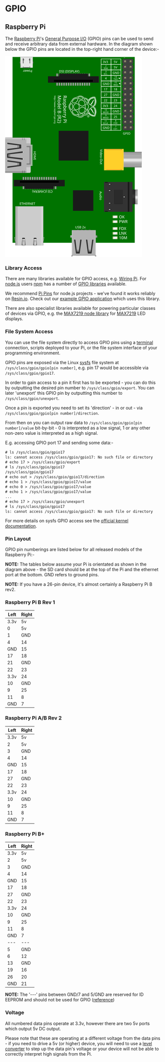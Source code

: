 # GPIO

## Raspberry Pi

The [Raspberry Pi][rpi]'s [General Purpose I/O][gpio] (GPIO) pins can be used to send and receive arbitrary data from external hardware. In the diagram shown below the GPIO pins are located in the top-right hand corner of the device:-

![Raspberry Pi](/img/rpi.svg)

### Library Access

There are many libraries available for GPIO access, e.g. [Wiring Pi][wiring-pi]. For [node.js][node] users [npm][npm] has a number of [GPIO libraries][npm-gpio] available.

We recommend [Pi Pins][pi-pins] for node.js projects - we've found it works reliably on [Resin.io][resin]. Check out our [example GPIO application][example-gpio-app] which uses this library.

There are also specialist libraries available for powering particular classes of devices via GPIO, e.g. the [MAX7219 node library][max7219] for [MAX7219][max7219] LED displays.

### File System Access

You can use the file system directly to access GPIO pins using a [terminal][terminal] connection, scripts deployed to your Pi, or the file system interface of your programming environment.

GPIO pins are exposed via the Linux [sysfs][sysfs] file system at `/sys/class/gpio/gpio[pin number]`, e.g. pin 17 would be accessible via `/sys/class/gpio/gpio17`.

In order to gain access to a pin it first has to be exported - you can do this by outputting the desired pin number to `/sys/class/gpio/export`. You can later 'unexport' this GPIO pin by outputting this number to `/sys/class/gpio/unexport`.

Once a pin is exported you need to set its 'direction' - in or out - via `/sys/class/gpio/gpio[pin number]/direction`.

From then on you can output raw data to `/sys/class/gpio/gpio[pin number]/value` bit-by-bit - 0 is interpreted as a low signal, 1 or any other non-zero value is interpreted as a high signal.

E.g. accessing GPIO port 17 and sending some data:-

```
# ls /sys/class/gpio/gpio17
ls: cannot access /sys/class/gpio/gpio17: No such file or directory
# echo 17 > /sys/class/gpio/export
# ls /sys/class/gpio/gpio17
/sys/class/gpio/gpio17
# echo out > /sys/class/gpio/gpio17/direction
# echo 1 > /sys/class/gpio/gpio17/value
# echo 0 > /sys/class/gpio/gpio17/value
# echo 1 > /sys/class/gpio/gpio17/value
...
# echo 17 > /sys/class/gpio/unexport
# ls /sys/class/gpio/gpio17
ls: cannot access /sys/class/gpio/gpio17: No such file or directory
```

For more details on sysfs GPIO access see the [official kernel documentation][kernel-gpio].

### Pin Layout

GPIO pin numberings are listed below for all released models of the Raspberry Pi:-

__NOTE:__ The tables below assume your Pi is orientated as shown in the diagram above - the SD card should be at the top of the Pi and the ethernet port at the bottom. GND refers to ground pins.

__NOTE:__ If you have a 26-pin device, it's almost certainly a Raspberry Pi B rev2.

### Raspberry Pi B Rev 1

| Left |Right|
|------|-----|
| 3.3v | 5v  |
| 0    | 5v  |
| 1    | GND |
| 4    | 14  |
| GND  | 15  |
| 17   | 18  |
| 21   | GND |
| 22   | 23  |
| 3.3v | 24  |
| 10   | GND |
| 9    | 25  |
| 11   | 8   |
| GND  | 7   |

### Raspberry Pi A/B Rev 2

| Left |Right|
|------|-----|
| 3.3v | 5v  |
| 2    | 5v  |
| 3    | GND |
| 4    | 14  |
| GND  | 15  |
| 17   | 18  |
| 27   | GND |
| 22   | 23  |
| 3.3v | 24  |
| 10   | GND |
| 9    | 25  |
| 11   | 8   |
| GND  | 7   |

### Raspberry Pi B+

| Left |Right|
|------|-----|
| 3.3v | 5v  |
| 2    | 5v  |
| 3    | GND |
| 4    | 14  |
| GND  | 15  |
| 17   | 18  |
| 27   | GND |
| 22   | 23  |
| 3.3v | 24  |
| 10   | GND |
| 9    | 25  |
| 11   | 8   |
| GND  | 7   |
| ---  | --- |
| 5    | GND |
| 6    | 12  |
| 13   | GND |
| 19   | 16  |
| 26   | 20  |
| GND  | 21  |

__NOTE:__ The '---' pins between GND/7 and 5/GND are reserved for ID EEPROM and should not be used for GPIO ([reference][eeprom-diag])

### Voltage

All numbered data pins operate at 3.3v, however there are two 5v ports which output 5v DC output.

Please note that these are operating at a different voltage from the data pins - if you need to drive a 5v (or higher) device, you will need to use a [level converter][level-converter] to step up the data pin's voltage or your device will not be able to correctly interpret high signals from the Pi.

[terminal]:/pages/using/terminal.md

[resin]:https://resin.io

[rpi]:http://www.raspberrypi.org/
[node]:http://nodejs.org/
[npm]:https://www.npmjs.org/
[npm-gpio]:https://www.npmjs.org/search?q=gpio
[max7219]:http://www.maximintegrated.com/en/products/power/display-power-control/MAX7219.html

[gpio]:http://en.wikipedia.org/wiki/General-purpose_input/output
[sysfs]:http://en.wikipedia.org/wiki/Sysfs
[level-converter]:https://www.sparkfun.com/products/12009
[kernel-gpio]:https://www.kernel.org/doc/Documentation/gpio/sysfs.txt
[wiring-pi]:http://wiringpi.com/
[max7219]:https://github.com/victorporof/MAX7219.js
[eeprom-diag]:http://www.raspberrypi.org/wp-content/uploads/2014/04/bplus-gpio.png
[pi-pins]:https://www.npmjs.org/package/pi-pins
[example-gpio-app]:https://github.com/shaunmulligan/basic-gpio
